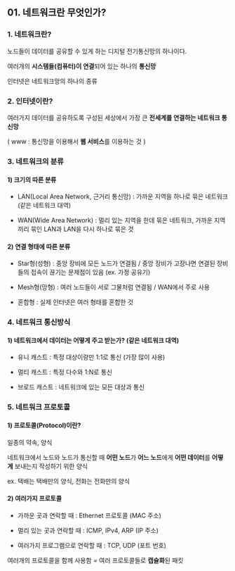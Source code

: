 ## 01. 네트워크란 무엇인가?



### 1. 네트워크란?

노드들이 데이터를 공유할 수 있게 하는 디지털 전기통신망의 하나이다.

여러개의 **시스템들(컴퓨터)이 연결**되어 있는 하나의 **통신망**

인터넷은 네트워크망의 하나의 종류



### 2. 인터넷이란?

여러가지 데이터를 공유하도록 구성된 세상에서 가장 큰 **전세계를 연결하는 네트워크 통신망**

(  www : 통신망을 이용해서 **웹 서비스**를 이용하는 것 )



### 3. 네트워크의 분류

#### 1) 크기의 따른 분류

- LAN(Local Area Network, 근거리 통신망) : 가까운 지역을 하나로 묶은 네트워크 (같은 네트워크 대역)

- WAN(Wide Area Network) : 멀리 있는 지역을 한데 묶은 네트워크, 가까운 지역끼리 묶인 LAN과 LAN을 다시 하나로 묶은 것

#### 2) 연결 형태에 따른 분류

- Star형(성형) : 중앙 장비에 모든 노드가 연결됨 / 중앙 장비가 고장나면 연결된 장비들의 접속이 끊기는 문제점이 있음 (ex. 가정 공유기)

- Mesh형(망형) :  여러 노드들이 서로 그물처럼 연결됨 / WAN에서 주로 사용

- 혼합형 : 실제 인터넷은 여러 형태를 혼합한 것

  

### 4. 네트워크 통신방식

#### 1) 네트워크에서 데이터는 어떻게 주고 받는가? (같은 네트워크 대역)

- 유니 캐스트 : 특정 대상이랑만 1:1로 통신 (가장 많이 사용)

- 멀티 캐스트 : 특정 다수와 1:N로 통신

- 브로드 캐스트 : 네트워크에 있는 모든 대상과 통신



### 5. 네트워크 프로토콜

#### 1) 프로토콜(Protocol)이란?

일종의 약속, 양식

네트워크에서 노드와 노드가 통신할 때 **어떤 노드**가 **어느 노드**에게 **어떤 데이터**를 **어떻게** 보내는지 작성하기 위한 양식

ex. 택배는 택배만의 양식, 전화는 전화만의 양식

#### 2) 여러가지 프로토콜

- 가까운 곳과 연락할 때 : Ethernet 프로토콜 (MAC 주소)

- 멀리 있는 곳과 연락할 때 : ICMP, IPv4, ARP (IP 주소)

- 여러가지 프로그램으로 연락할 때 : TCP, UDP (포트 번호)

여러개의 프로토콜을 함께 사용함 = 여러 프로토콜들로 **캡슐화**된 패킷